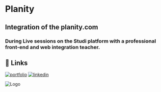# Planity

## Integration of the planity.com 

### During Live sessions on the Studi platform with a professional front-end and web integration teacher. 
## 🔗 Links
[![portfolio](https://img.shields.io/badge/my_portfolio-000?style=for-the-badge&logo=ko-fi&logoColor=white)](https://katherineoelsner.com/)
[![linkedin](https://img.shields.io/badge/linkedin-0A66C2?style=for-the-badge&logo=linkedin&logoColor=white)](https://www.linkedin.com/in/david-le-gouellec-551322243/)


![Logo](https://wydden.com/wp-content/uploads/2017/02/Logo-Planity-copie.png)

